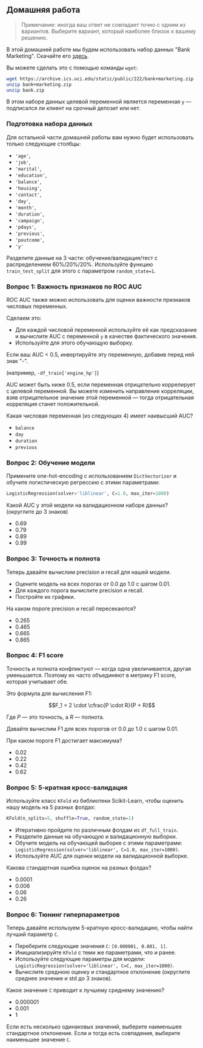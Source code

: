 ## Домашняя работа

> Примечание: иногда ваш ответ не совпадает точно с одним из вариантов.
> Выберите вариант, который наиболее близок к вашему решению.

В этой домашней работе мы будем использовать набор данных "Bank Marketing". Скачайте его [здесь](https://archive.ics.uci.edu/static/public/222/bank+marketing.zip).

Вы можете сделать это с помощью команды `wget`:

```bash
wget https://archive.ics.uci.edu/static/public/222/bank+marketing.zip
unzip bank+marketing.zip 
unzip bank.zip
```


В этом наборе данных целевой переменной является переменная `y` — подписался ли клиент на срочный депозит или нет.

### Подготовка набора данных

Для остальной части домашней работы вам нужно будет использовать только следующие столбцы:

* `'age'`,
* `'job'`,
* `'marital'`,
* `'education'`,
* `'balance'`,
* `'housing'`,
* `'contact'`,
* `'day'`,
* `'month'`,
* `'duration'`,
* `'campaign'`,
* `'pdays'`,
* `'previous'`,
* `'poutcome'`,
* `'y'`

Разделите данные на 3 части: обучение/валидация/тест с распределением 60%/20%/20%. Используйте функцию `train_test_split` для этого с параметром `random_state=1`.

### Вопрос 1: Важность признаков по ROC AUC

ROC AUC также можно использовать для оценки важности признаков числовых переменных.

Сделаем это:

* Для каждой числовой переменной используйте её как предсказание и вычислите AUC с переменной `y` в качестве фактического значения.
* Используйте для этого обучающую выборку.

Если ваш AUC < 0.5, инвертируйте эту переменную, добавив перед ней знак "-".

(например, `-df_train['engine_hp']`)

AUC может быть ниже 0.5, если переменная отрицательно коррелирует с целевой переменной. Вы можете изменить направление корреляции, взяв отрицательное значение этой переменной — тогда отрицательная корреляция станет положительной.

Какая числовая переменная (из следующих 4) имеет наивысший AUC?

- `balance`
- `day`
- `duration`
- `previous`

### Вопрос 2: Обучение модели

Примените one-hot-encoding с использованием `DictVectorizer` и обучите логистическую регрессию с этими параметрами:

```python
LogisticRegression(solver='liblinear', C=1.0, max_iter=1000)
```

Какой AUC у этой модели на валидационном наборе данных? (округлите до 3 знаков)

- 0.69
- 0.79
- 0.89
- 0.99


### Вопрос 3: Точность и полнота

Теперь давайте вычислим precision и recall для нашей модели.

* Оцените модель на всех порогах от 0.0 до 1.0 с шагом 0.01.
* Для каждого порога вычислите precision и recall.
* Постройте их графики.

На каком пороге precision и recall пересекаются?

* 0.265
* 0.465
* 0.665
* 0.865


### Вопрос 4: F1 score

Точность и полнота конфликтуют — когда одна увеличивается, другая уменьшается. Поэтому их часто объединяют в метрику F1 score, которая учитывает обе.

Это формула для вычисления F1:

$$F_1 = 2 \cdot \cfrac{P \cdot R}{P + R}$$

Где $P$ — это точность, а $R$ — полнота.

Давайте вычислим F1 для всех порогов от 0.0 до 1.0 с шагом 0.01.

При каком пороге F1 достигает максимума?

- 0.02
- 0.22
- 0.42
- 0.62


### Вопрос 5: 5-кратная кросс-валидация

Используйте класс `KFold` из библиотеки Scikit-Learn, чтобы оценить нашу модель на 5 разных фолдах:

```python
KFold(n_splits=5, shuffle=True, random_state=1)
```

* Итеративно пройдите по различным фолдам из `df_full_train`.
* Разделите данные на обучающую и валидационную выборки.
* Обучите модель на обучающей выборке с этими параметрами: `LogisticRegression(solver='liblinear', C=1.0, max_iter=1000)`.
* Используйте AUC для оценки модели на валидационной выборке.

Какова стандартная ошибка оценок на разных фолдах?

- 0.0001
- 0.006
- 0.06
- 0.26


### Вопрос 6: Тюнинг гиперпараметров

Теперь давайте используем 5-кратную кросс-валидацию, чтобы найти лучший параметр `C`.

* Переберите следующие значения `C`: `[0.000001, 0.001, 1]`.
* Инициализируйте `KFold` с теми же параметрами, что и ранее.
* Используйте следующие параметры для модели: `LogisticRegression(solver='liblinear', C=C, max_iter=1000)`.
* Вычислите среднюю оценку и стандартное отклонение (округлите среднее значение и std до 3 знаков).

Какое значение `C` приводит к лучшему среднему значению?

- 0.000001
- 0.001
- 1

Если есть несколько одинаковых значений, выберите наименьшее стандартное отклонение. Если и тогда есть совпадения, выберите наименьшее значение `C`.


